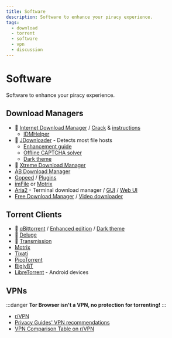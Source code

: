 ```yaml
---
title: Software
description: Software to enhance your piracy experience.
tags:
  - download
  - torrent
  - software
  - vpn
  - discussion
---
```


# Software

Software to enhance your piracy experience.

## Download Managers

- :star2: [Internet Download Manager](https://www.internetdownloadmanager.com) /
  [Crack](https://cracksurl.com/internet-download-manager) &
  [instructions](https://rentry.org/installidm)
  - [IDMHelper](https://github.com/unamer/IDMHelper)
- :star2: [JDownloader](https://jdownloader.org/jdownloader2) - Detects most file
  hosts
  - [Enhancement guide](https://lemmy.world/post/3098414)
  - [Offline CAPTCHA solver](https://github.com/cracker0dks/CaptchaSolver)
  - [Dark theme](https://support.jdownloader.org/Knowledgebase/Article/View/dark-mode-theme)
- :star2: [Xtreme Download Manager](https://xtremedownloadmanager.com)
- [AB Download Manager](https://abdownloadmanager.com)
- [Gopeed](https://gopeed.com) /
  [Plugins](https://github.com/search?q=topic%3Agopeed-extension&type=repositories)
- [imFile](https://github.com/imfile-io/imfile-desktop) or
  [Motrix](https://motrix.app)
- [Aria2](https://aria2.github.io) - Terminal download manager /
  [GUI](https://persepolisdm.github.io) /
  [Web UI](https://github.com/ziahamza/webui-aria2)
- [Free Download Manager](https://www.freedownloadmanager.org) /
  [Video downloader](https://github.com/meowcateatrat/elephant)

## Torrent Clients

- :star2: [qBittorrent](https://www.qbittorrent.org) /
  [Enhanced edition](https://github.com/c0re100/qBittorrent-Enhanced-Edition) /
  [Dark theme](https://draculatheme.com/qbittorrent)
- :star2: [Deluge](https://dev.deluge-torrent.org)
- :star2: [Transmission](https://transmissionbt.com)
- [Motrix](https://motrix.app)
- [Tixati](https://tixati.com)
- [PicoTorrent](https://picotorrent.org)
- [BiglyBT](https://www.biglybt.com)
- [LibreTorrent](https://github.com/proninyaroslav/libretorrent) - Android
  devices

## VPNs

:::danger
**Tor Browser isn't a VPN, no protection for torrenting!**
:::

- [r/VPN](https://www.reddit.com/r/VPN)
- [Privacy Guides' VPN recommendations](https://www.privacyguides.org/en/vpn)
- [VPN Comparison Table on r/VPN](https://www.reddit.com/r/VPN/comments/m736zt)
